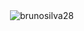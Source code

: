 <p>&nbsp;<img align="center" src="https://github-readme-stats.vercel.app/api?username=brunosilva28&show_icons=true&theme=dark&locale=en" alt="brunosilva28" /></p>
